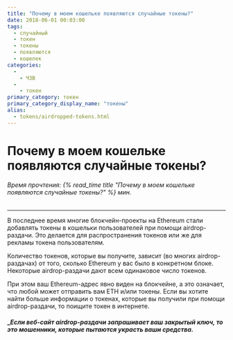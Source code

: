```yaml
---
title: "Почему в моем кошельке появляются случайные токены?"
date: 2018-06-01 00:03:00
tags:
  - случайный
  - токен
  - токены
  - появляются
  - кошелек
categories:
  - 
    - ЧЗВ
  - 
    - токен
primary_category: токен
primary_category_display_name: "токены"
alias:
  - tokens/airdropped-tokens.html
---
```


# **Почему в моем кошельке появляются случайные токены?**

###### Время прочтения: {% read_time title "Почему в моем кошельке появляются случайные токены?" %} мин.

* * *

В последнее время многие блокчейн-проекты на Ethereum стали добавлять токены в кошельки пользователей при помощи airdrop-раздачи. Это делается для распространения токенов или же для рекламы токена пользователям.

Количество токенов, которые вы получите, зависит (во многих airdrop-раздачах) от того, сколько Ethereum у вас было в конкретном блоке. Некоторые airdrop-раздачи дают всем одинаковое число токенов.

При этом ваш Ethereum-адрес явно виден на блокчейне, а это означает, что любой может отправить вам ETH и/или токены. Если вы хотите найти больше информации о токенах, которые вы получили при помощи airdrop-раздачи, то поищите токен в интернете.

#### __Если веб-сайт airdrop-раздачи запрашивает ваш закрытый ключ, то это мошенники, которые пытаются украсть ваши средства._